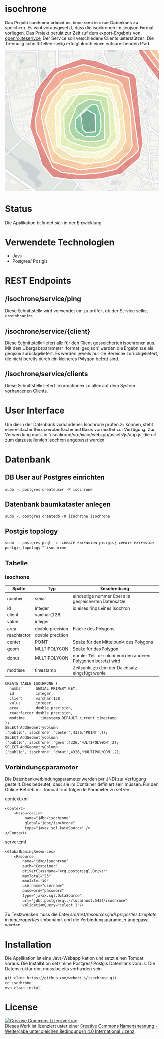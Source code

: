 # isochrone

Das Projekt isochrone erlaubt es, isochrone in einer Datenbank zu speichern. Es wird vorausgesetzt, dass die isochronen im geojson Format vorliegen. Das Projekt beruht zur Zeit auf dem export-Ergebnis von [openrouteserivce](https://www.openrouteservice.org/reach). Der Service soll verschiedene Clients unterstützen. Die Trennung schnittstellen-seitig erfolgt durch einen entsprechenden Pfad.

![Beispielhafte Darstellung eines Isochrons](isochron.png "Beispiel")

# Status

Die Applikation befindet sich in der Entwicklung

# Verwendete Technologien

- Java
- Postgres/ Postgis

# REST Endpoints

## /isochrone/service/ping

Diese Schnittstelle wird verwendet um zu prüfen, ob der Service selbst erreichbar ist.

## /isochrone/service/{client}

Diese Schnittstelle liefert alle für den Client gespeicherten isochronen aus. Mit dem Übergabeparameter 'format=geojson' werden die Ergebnisse als geojson zurückgeliefert. Es werden jeweils nur die Bereiche zurückgeliefert, die nicht bereits durch ein kleineres Polygon belegt sind.

## /isochrone/service/clients

Diese Schnittstelle liefert Informationen zu allen auf dem System vorhandenen Clients.

# User Interface

Um die in der Datenbank vorhandenen Isochrone prüfen zu können, steht eine einfache Benutzeroberfläche auf Basis von leaflet zur Verfügung. Zur Verwendung muss in '/isochrone/src/main/webapp/assets/js/app.js' die url zum darzustellenden Isochron angepasst werden.

# Datenbank

## DB User auf Postgres einrichten

    sudo -u postgres createuser -P isochrone
    
## Datenbank baumkataster anlegen

    sudo -u postgres createdb -O isochrone isochrone

## Postgis topology

    sudo -u postgres psql -c "CREATE EXTENSION postgis; CREATE EXTENSION postgis_topology;" isochrone
    
## Tabelle

### isochrone

| Spalte | Typ | Beschreibung |
| ------ | --- | ------------ |
| number | serial | eindeutige nummer über alle gespeicherten Datensätze |
| id | integer | id eines rings eines isochron |
| client | varchar(128) |  |
| value | integer |  |
| area | double precision | Fläche des Polygons |
| reachfactor | double precision |  |
| center | POINT | Spalte für den Mittelpunkt des Polygons |
| geom | MULTIPOLYGON | Spalte für das Polygon |
| donut | MULTIPOLYGON | nur der Teil, der nicht von den anderen Polygonen besetzt wird |
| modtime | timestamp | Zeitpunkt zu dem der Datensatz eingefügt wurde |


    CREATE TABLE ISOCHRONE (
      number      SERIAL PRIMARY KEY, 
      id          integer,
      client      varchar(128),
      value       integer, 
      area        double precision,
      reachfactor double precision,
      modtime       timestamp DEFAULT current_timestamp
    );
    SELECT AddGeometryColumn ('public','isochrone','center',4326,'POINT',2);
    SELECT AddGeometryColumn ('public','isochrone','geom',4326,'MULTIPOLYGON',2);
    SELECT AddGeometryColumn ('public','isochrone','donut',4326,'MULTIPOLYGON',2);
    
## Verbindungsparameter

Die Datenbankverbindungsparameter werden per JNDI zur Verfügung gestellt. Dies bedeutet, dass sie im Container definiert sein müssen. Für den Online-Betrieb mit
Tomcat sind folgende Parameter zu setzen:

context.xml

    <Context>
        <ResourceLink 
             name="jdbc/isochrone" 
             global="jdbc/isochrone"
             type="javax.sql.DataSource" />
    </Context> 

server.xml

    <GlobalNamingResources>
        <Resource 
            name="jdbc/isochrone"
            auth="Container"
            driverClassName="org.postgresql.Driver"
            maxTotal="25" 
            maxIdle="10"
            username="username"
            password="password"
            type="javax.sql.DataSource"
            url="jdbc:postgresql://localhost:5432/isochrone"
            validationQuery="select 1"/>

Zu Testzwecken muss die Datei _src/test/resources/jndi.properties.template_ in _jndi.properties_ umbenannt und die Verbindungsparameter angepasst werden.

# Installation

Die Applikation ist eine Java-Webapplikation und setzt einen Tomcat voraus. Die Installation setzt eine Postgres/ Postgis Datenbank voraus. Die Datenstruktur dort muss bereits vorhanden sein. 

    git clone https://github.com/weberius/isochrone.git
    cd isochrone
    mvn clean install

# License

<a rel="license" href="http://creativecommons.org/licenses/by-sa/4.0/"><img alt="Creative Commons Lizenzvertrag" style="border-width:0" src="https://i.creativecommons.org/l/by-sa/4.0/88x31.png" /></a><br />Dieses Werk ist lizenziert unter einer <a rel="license" href="http://creativecommons.org/licenses/by-sa/4.0/">Creative Commons Namensnennung - Weitergabe unter gleichen Bedingungen 4.0 International Lizenz</a>.